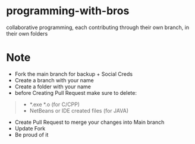 # programming-with-bros
collaborative programming, each contributing through their own branch, in their own folders

# Note
- Fork the main branch for backup + Social Creds
- Create a branch with your name
- Create a folder with your name
- before Creating Pull Request make sure to delete:
> - *.exe *.o (for C/CPP)
> - NetBeans or IDE created files (for JAVA)
- Create Pull Request to merge your changes into Main branch
- Update Fork
- Be proud of it
